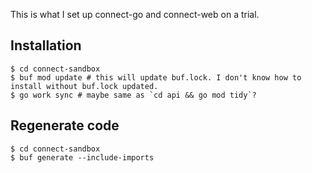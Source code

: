 This is what I set up connect-go and connect-web on a trial.

## Installation

```
$ cd connect-sandbox
$ buf mod update # this will update buf.lock. I don't know how to install without buf.lock updated.
$ go work sync # maybe same as `cd api && go mod tidy`?
```

## Regenerate code

```
$ cd connect-sandbox
$ buf generate --include-imports
```
